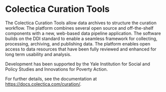 # Colectica Curation Tools

The Colectica Curation Tools allow data archives to structure the curation workflow. 
The platform combines several open source and off-the-shelf components with a new,
web-based data pipeline application. The software builds on the DDI standard to
enable a seamless framework for collecting, processing, archiving, and
publishing data. The platform enables open access to data resources that have
been fully reviewed and enhanced for long term usability and analysis.

Development has been supported by the Yale Institution for Social and Policy
Studies and Innovations for Poverty Action.

For further details, see the documentation at https://docs.colectica.com/curation/.
